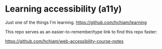 # Learning accessibility (a11y)

Just one of the things I'm learning. <https://github.com/hchiam/learning>

This repo serves as an easier-to-remember/type link to find this repo faster: 

https://github.com/hchiam/web-accessibility-course-notes
